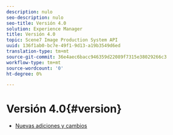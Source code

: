 ```yaml
---
description: nulo
seo-description: nulo
seo-title: Versión 4.0
solution: Experience Manager
title: Versión 4.0
topic: Scene7 Image Production System API
uuid: 136f1ab0-bc7e-49f1-9d13-a19b3549d6ed
translation-type: tm+mt
source-git-commit: 36e4aec6bacc946359d22089f7315e38029266c3
workflow-type: tm+mt
source-wordcount: '0'
ht-degree: 0%

---
```



# Versión 4.0{#version}

* [Nuevas adiciones y cambios](r-4-0-new.md)
